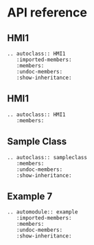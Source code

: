 # API reference

## HMI1

```{eval-rst}
.. autoclass:: HMI1
   :imported-members:
   :members:
   :undoc-members:
   :show-inheritance:
```

## HMI1

```{eval-rst}
.. autoclass:: HMI1
   :members:

```


## Sample Class

```{eval-rst}
.. autoclass:: sampleclass
   :members:
   :undoc-members:
   :show-inheritance:

```

## Example 7
```{eval-rst}
.. automodule:: example
   :imported-members:
   :members:
   :undoc-members:
   :show-inheritance:
```


